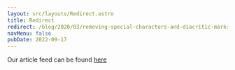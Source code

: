 ```yaml
---
layout: src/layouts/Redirect.astro
title: Redirect
redirect: /blog/2020/03/removing-special-characters-and-diacritic-marks-in-c/
navMenu: false
pubDate: 2022-09-17
---
```

<div>
Our article feed can be found <a href="/blog/2020/03/removing-special-characters-and-diacritic-marks-in-c/">here</a>
</div>
